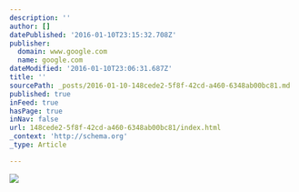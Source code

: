 ```yaml
---
description: ''
author: []
datePublished: '2016-01-10T23:15:32.708Z'
publisher:
  domain: www.google.com
  name: google.com
dateModified: '2016-01-10T23:06:31.687Z'
title: ''
sourcePath: _posts/2016-01-10-148cede2-5f8f-42cd-a460-6348ab00bc81.md
published: true
inFeed: true
hasPage: true
inNav: false
url: 148cede2-5f8f-42cd-a460-6348ab00bc81/index.html
_context: 'http://schema.org'
_type: Article

---
```

![](http://i.imgur.com/wvWD7EF.gif)